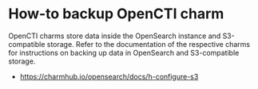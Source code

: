 # How-to backup OpenCTI charm

OpenCTI charms store data inside the OpenSearch instance and S3-compatible 
storage. Refer to the documentation of the respective charms for instructions 
on backing up data in OpenSearch and S3-compatible storage.

- https://charmhub.io/opensearch/docs/h-configure-s3
